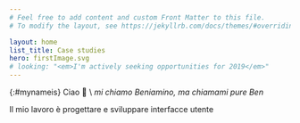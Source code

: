 ```yaml
---
# Feel free to add content and custom Front Matter to this file.
# To modify the layout, see https://jekyllrb.com/docs/themes/#overriding-theme-defaults

layout: home
list_title: Case studies
hero: firstImage.svg
# looking: "<em>I'm actively seeking opportunities for 2019</em>"
---
```


<!-- {:#mynameis}
Hi 👋 \\
my name is Beniamino, but *you can call me Ben*

I design and develop user interfaces-->

{:#mynameis}
Ciao 👋 \\
*mi chiamo Beniamino, ma chiamami pure Ben*

Il mio lavoro è progettare e sviluppare interfacce utente

<!-- I'm a **Web Designer** based in Trento

I enjoy creating usable and engaging user interfaces -->

<!-- I like micro-interactions and chill music. <br> -->

<!-- my focuses are front-end development and Interaction Design
with passion for  -->

<!-- I'm an Interaction Designer with a focus on Motion graphics and front-end development -->

<!-- I'm a multi disciplinary web designer
with a passion for micro-interactions and chill music -->